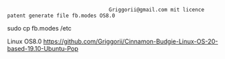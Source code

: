                                      Griggorii@gmail.com mit licence patent generate file fb.modes OS8.0

sudo cp fb.modes /etc

Linux OS8.0 https://github.com/Griggorii/Cinnamon-Budgie-Linux-OS-20-based-19.10-Ubuntu-Pop

